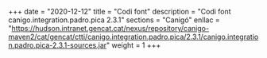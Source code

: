 +++
date        = "2020-12-12"
title       = "Codi font"
description = "Codi font canigo.integration.padro.pica 2.3.1"
sections    = "Canigó"
enllac		= "https://hudson.intranet.gencat.cat/nexus/repository/canigo-maven2/cat/gencat/ctti/canigo.integration.padro.pica/2.3.1/canigo.integration.padro.pica-2.3.1-sources.jar"
weight		= 1
+++
